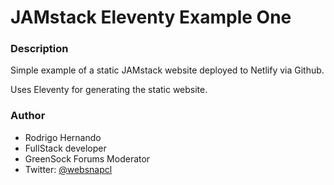 # JAMstack Eleventy Example One

### Description
Simple example of a static JAMstack website deployed to Netlify via Github.

Uses Eleventy for generating the static website.

### Author
- Rodrigo Hernando
- FullStack developer
- GreenSock Forums Moderator
- Twitter: [@websnapcl](https://twitter.com/websnapcl)
